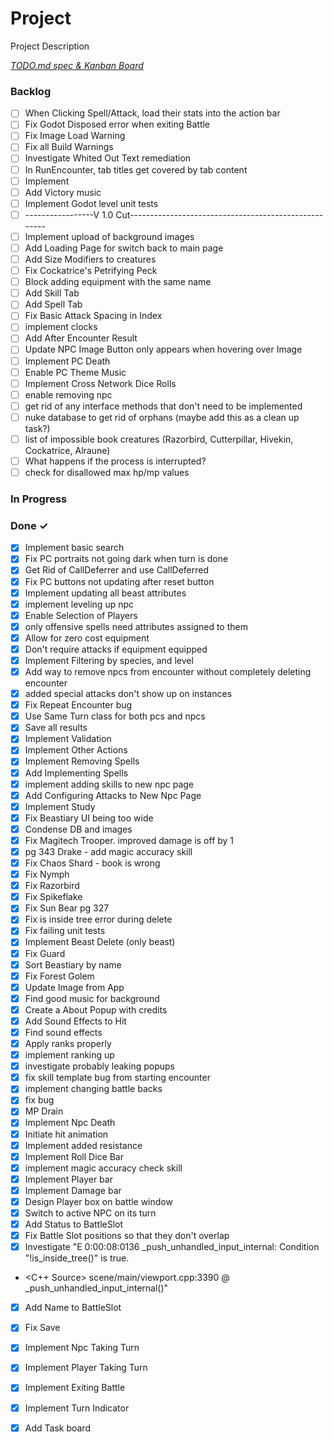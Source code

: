 # Project

Project Description

<em>[TODO.md spec & Kanban Board](https://bit.ly/3fCwKfM)</em>

### Backlog

- [ ] When Clicking Spell/Attack, load their stats into the action bar  
- [ ] Fix Godot Disposed error when exiting Battle  
- [ ] Fix Image Load Warning  
- [ ] Fix all Build Warnings  
- [ ] Investigate Whited Out Text remediation  
- [ ] In RunEncounter, tab titles get covered by tab content  
- [ ] Implement  
- [ ] Add Victory music  
- [ ] Implement Godot level unit tests  
- [ ] -----------------V 1.0 Cut-----------------------------------------------------  
- [ ] Implement upload of background images  
- [ ] Add Loading Page for switch back to main page  
- [ ] Add Size Modifiers to creatures  
- [ ] Fix Cockatrice's Petrifying Peck  
- [ ] Block adding equipment with the same name  
- [ ] Add Skill Tab  
- [ ] Add Spell Tab  
- [ ] Fix Basic Attack Spacing in Index  
- [ ] implement clocks  
- [ ] Add After Encounter Result  
- [ ] Update NPC Image Button only appears when hovering over Image  
- [ ] Implement PC Death  
- [ ] Enable PC Theme Music  
- [ ] Implement Cross Network Dice Rolls  
- [ ] enable removing npc  
- [ ] get rid of any interface methods that don't need to be implemented  
- [ ] nuke database to get rid of orphans (maybe add this as a clean up task?)  
- [ ] list of impossible book creatures (Razorbird, Cutterpillar, Hivekin, Cockatrice, Alraune)  
- [ ] What happens if the process is interrupted?  
- [ ] check for disallowed max hp/mp values  

### In Progress


### Done ✓

- [x] Implement basic search  
- [x] Fix PC portraits not going dark when turn is done  
- [x] Get Rid of CallDeferrer and use CallDeferred  
- [x] Fix PC buttons not updating after reset button  
- [x] Implement updating all beast attributes  
- [x] implement leveling up npc  
- [x] Enable Selection of Players  
- [x] only offensive spells need attributes assigned to them  
- [x] Allow for zero cost equipment  
- [x] Don't require attacks if equipment equipped  
- [x] Implement Filtering by species, and level  
- [x] Add way to remove npcs from encounter without completely deleting encounter  
- [x] added special attacks don't show up on instances  
- [x] Fix Repeat Encounter bug  
- [x] Use Same Turn class for both pcs and npcs  
- [x] Save all results  
- [x] Implement Validation  
- [x] Implement Other Actions  
- [x] Implement Removing Spells  
- [x] Add Implementing Spells  
- [x] implement adding skills to new npc page  
- [x] Add Configuring Attacks to New Npc Page  
- [x] Implement Study  
- [x] Fix Beastiary UI being too wide  
- [x] Condense DB and images  
- [x] Fix Magitech Trooper. improved damage is off by 1  
- [x] pg 343 Drake - add magic accuracy skill  
- [x] Fix Chaos Shard - book is wrong  
- [x] Fix Nymph  
- [x] Fix Razorbird  
- [x] Fix Spikeflake  
- [x] Fix Sun Bear pg 327  
- [x] Fix is inside tree error during delete  
- [x] Fix failing unit tests  
- [x] Implement Beast Delete (only beast)  
- [x] Fix Guard  
- [x] Sort Beastiary by name  
- [x] Fix Forest Golem  
- [x] Update Image from App  
- [x] Find good music for background  
- [x] Create a About Popup with credits  
- [x] Add Sound Effects to Hit  
- [x] Find sound effects  
- [x] Apply ranks properly  
- [x] implement ranking up  
- [x] investigate probably leaking popups  
- [x] fix skill template bug from starting encounter  
- [x] implement changing battle backs  
- [x] fix bug  
- [x] MP Drain  
- [x] Implement Npc Death  
- [x] Initiate hit animation  
- [x] Implement added resistance  
- [x] Implement Roll Dice Bar  
- [x] implement magic accuracy check skill  
- [x] Implement Player bar  
- [x] Implement Damage bar  
- [x] Design Player box on battle window  
- [x] Switch to active NPC on its turn  
- [x] Add Status to BattleSlot  
- [x] Fix Battle Slot positions so that they don't overlap  
- [x] Investigate "E 0:00:08:0136   _push_unhandled_input_internal: Condition "!is_inside_tree()" is true.  
- <C++ Source>   scene/main/viewport.cpp:3390 @ _push_unhandled_input_internal()"  
- [x] Add Name to BattleSlot  
- [x] Fix Save  
- [x] Implement Npc Taking Turn  
- [x] Implement Player Taking Turn  
- [x] Implement Exiting Battle  
- [x] Implement Turn Indicator  
- [x] Add Task board  

